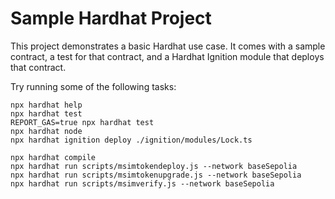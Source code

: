 # Sample Hardhat Project

This project demonstrates a basic Hardhat use case. It comes with a sample contract, a test for that contract, and a Hardhat Ignition module that deploys that contract.

Try running some of the following tasks:

```shell
npx hardhat help
npx hardhat test
REPORT_GAS=true npx hardhat test
npx hardhat node
npx hardhat ignition deploy ./ignition/modules/Lock.ts
```

```shell
npx hardhat compile
npx hardhat run scripts/msimtokendeploy.js --network baseSepolia
npx hardhat run scripts/msimtokenupgrade.js --network baseSepolia
npx hardhat run scripts/msimverify.js --network baseSepolia

```